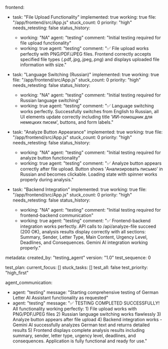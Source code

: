 frontend:
  - task: "File Upload Functionality"
    implemented: true
    working: true
    file: "/app/frontend/src/App.js"
    stuck_count: 0
    priority: "high"
    needs_retesting: false
    status_history:
      - working: "NA"
        agent: "testing"
        comment: "Initial testing required for file upload functionality"
      - working: true
        agent: "testing"
        comment: "✅ File upload works perfectly with PNG/PDF/JPEG files. Frontend correctly accepts specified file types (.pdf,.jpg,.jpeg,.png) and displays uploaded file information with size."

  - task: "Language Switching (Russian)"
    implemented: true
    working: true
    file: "/app/frontend/src/App.js"
    stuck_count: 0
    priority: "high"
    needs_retesting: false
    status_history:
      - working: "NA"
        agent: "testing"
        comment: "Initial testing required for Russian language switching"
      - working: true
        agent: "testing"
        comment: "✅ Language switching works perfectly. Successfully switches from English to Russian, all UI elements update correctly including title 'ИИ-помощник для немецких писем', buttons, and form labels."

  - task: "Analyze Button Appearance"
    implemented: true
    working: true
    file: "/app/frontend/src/App.js"
    stuck_count: 0
    priority: "high"
    needs_retesting: false
    status_history:
      - working: "NA"
        agent: "testing"
        comment: "Initial testing required for analyze button functionality"
      - working: true
        agent: "testing"
        comment: "✅ Analyze button appears correctly after file upload. Button shows 'Анализировать письмо' in Russian and becomes clickable. Loading state with spinner works properly during analysis."

  - task: "Backend Integration"
    implemented: true
    working: true
    file: "/app/frontend/src/App.js"
    stuck_count: 0
    priority: "high"
    needs_retesting: false
    status_history:
      - working: "NA"
        agent: "testing"
        comment: "Initial testing required for frontend-backend communication"
      - working: true
        agent: "testing"
        comment: "✅ Frontend-backend integration works perfectly. API calls to /api/analyze-file succeed (200 OK), analysis results display correctly with all sections: Summary, Sender, Letter Type, Main Content, Urgency Level, Deadlines, and Consequences. Gemini AI integration working properly."

metadata:
  created_by: "testing_agent"
  version: "1.0"
  test_sequence: 0

test_plan:
  current_focus: []
  stuck_tasks: []
  test_all: false
  test_priority: "high_first"

agent_communication:
  - agent: "testing"
    message: "Starting comprehensive testing of German Letter AI Assistant functionality as requested"
  - agent: "testing"
    message: "✅ TESTING COMPLETED SUCCESSFULLY! All functionality working perfectly: 1) File upload works with PNG/PDF/JPEG files 2) Russian language switching works flawlessly 3) Analyze button appears after file upload 4) Backend integration works - Gemini AI successfully analyzes German text and returns detailed results 5) Frontend displays complete analysis results including summary, sender, letter type, urgency level, deadlines, and consequences. Application is fully functional and ready for use."